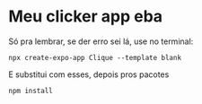 # Meu clicker app eba
Só pra lembrar, se der erro sei lá, use no terminal:
```
npx create-expo-app Clique --template blank
```
E substitui com esses, depois pros pacotes
```
npm install
```
